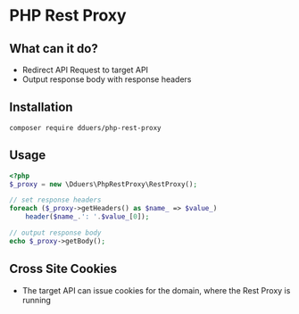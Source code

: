 # PHP Rest Proxy

## What can it do?

- Redirect API Request to target API
- Output response body with response headers

## Installation

`composer require dduers/php-rest-proxy`

## Usage

```php
<?php
$_proxy = new \Dduers\PhpRestProxy\RestProxy();

// set response headers
foreach ($_proxy->getHeaders() as $name_ => $value_) 
    header($name_.': '.$value_[0]);

// output response body
echo $_proxy->getBody();
```

## Cross Site Cookies

- The target API can issue cookies for the domain, where the Rest Proxy is running
